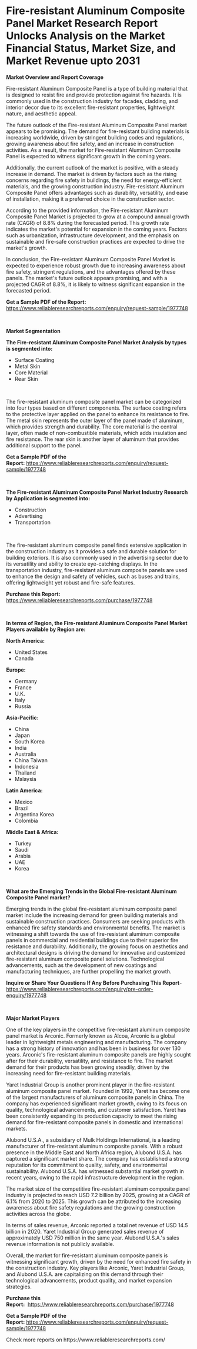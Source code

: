<p><h1>Fire-resistant Aluminum Composite Panel Market Research Report Unlocks Analysis on the Market Financial Status, Market Size, and Market Revenue upto 2031</h1></p><p><strong>Market Overview and Report Coverage</strong></p>
<p><p>Fire-resistant Aluminum Composite Panel is a type of building material that is designed to resist fire and provide protection against fire hazards. It is commonly used in the construction industry for facades, cladding, and interior decor due to its excellent fire-resistant properties, lightweight nature, and aesthetic appeal. </p><p>The future outlook of the Fire-resistant Aluminum Composite Panel market appears to be promising. The demand for fire-resistant building materials is increasing worldwide, driven by stringent building codes and regulations, growing awareness about fire safety, and an increase in construction activities. As a result, the market for Fire-resistant Aluminum Composite Panel is expected to witness significant growth in the coming years.</p><p>Additionally, the current outlook of the market is positive, with a steady increase in demand. The market is driven by factors such as the rising concerns regarding fire safety in buildings, the need for energy-efficient materials, and the growing construction industry. Fire-resistant Aluminum Composite Panel offers advantages such as durability, versatility, and ease of installation, making it a preferred choice in the construction sector.</p><p>According to the provided information, the Fire-resistant Aluminum Composite Panel Market is projected to grow at a compound annual growth rate (CAGR) of 8.8% during the forecasted period. This growth rate indicates the market's potential for expansion in the coming years. Factors such as urbanization, infrastructure development, and the emphasis on sustainable and fire-safe construction practices are expected to drive the market's growth.</p><p>In conclusion, the Fire-resistant Aluminum Composite Panel Market is expected to experience robust growth due to increasing awareness about fire safety, stringent regulations, and the advantages offered by these panels. The market's future outlook appears promising, and with a projected CAGR of 8.8%, it is likely to witness significant expansion in the forecasted period.</p></p>
<p><strong>Get a Sample PDF of the Report:</strong> <a href="https://www.reliableresearchreports.com/enquiry/request-sample/1977748">https://www.reliableresearchreports.com/enquiry/request-sample/1977748</a></p>
<p>&nbsp;</p>
<p><strong>Market Segmentation</strong></p>
<p><strong>The Fire-resistant Aluminum Composite Panel Market Analysis by types is segmented into:</strong></p>
<p><ul><li>Surface Coating</li><li>Metal Skin</li><li>Core Material</li><li>Rear Skin</li></ul></p>
<p>&nbsp;</p>
<p><p>The fire-resistant aluminum composite panel market can be categorized into four types based on different components. The surface coating refers to the protective layer applied on the panel to enhance its resistance to fire. The metal skin represents the outer layer of the panel made of aluminum, which provides strength and durability. The core material is the central layer, often made of non-combustible materials, which adds insulation and fire resistance. The rear skin is another layer of aluminum that provides additional support to the panel.</p></p>
<p><strong>Get a Sample PDF of the Report:</strong>&nbsp;<a href="https://www.reliableresearchreports.com/enquiry/request-sample/1977748">https://www.reliableresearchreports.com/enquiry/request-sample/1977748</a></p>
<p>&nbsp;</p>
<p><strong>The Fire-resistant Aluminum Composite Panel Market Industry Research by Application is segmented into:</strong></p>
<p><ul><li>Construction</li><li>Advertising</li><li>Transportation</li></ul></p>
<p>&nbsp;</p>
<p><p>The fire-resistant aluminum composite panel finds extensive application in the construction industry as it provides a safe and durable solution for building exteriors. It is also commonly used in the advertising sector due to its versatility and ability to create eye-catching displays. In the transportation industry, fire-resistant aluminum composite panels are used to enhance the design and safety of vehicles, such as buses and trains, offering lightweight yet robust and fire-safe features.</p></p>
<p><strong>Purchase this Report:</strong>&nbsp; <a href="https://www.reliableresearchreports.com/purchase/1977748">https://www.reliableresearchreports.com/purchase/1977748</a></p>
<p>&nbsp;</p>
<p><strong>In terms of Region, the Fire-resistant Aluminum Composite Panel Market Players available by Region are:</strong></p>
<p>
    <p> <strong> North America: </strong>
        <ul>
            <li>United States</li>
            <li>Canada</li>
        </ul>
        </p> 
    <p> <strong> Europe: </strong>
        <ul>
            <li>Germany</li>
            <li>France</li>
            <li>U.K.</li>
            <li>Italy</li>
            <li>Russia</li>
        </ul>
        </p> 
    <p> <strong> Asia-Pacific: </strong>
        <ul>
            <li>China</li>
            <li>Japan</li>
            <li>South Korea</li>
            <li>India</li>
            <li>Australia</li>
            <li>China Taiwan</li>
            <li>Indonesia</li>
            <li>Thailand</li>
            <li>Malaysia</li>
        </ul>
        </p> 
    <p> <strong> Latin America: </strong>
        <ul>
            <li>Mexico</li>
            <li>Brazil</li>
            <li>Argentina Korea</li>
            <li>Colombia</li>
        </ul>
        </p> 
    <p> <strong> Middle East & Africa: </strong>
        <ul>
            <li>Turkey</li>
            <li>Saudi</li>
            <li>Arabia</li>
            <li>UAE</li>
            <li>Korea</li>
        </ul>
    </p>
    </p>
<p>&nbsp;</p>
<p><strong>What are the Emerging Trends in the Global Fire-resistant Aluminum Composite Panel market?</strong></p>
<p><p>Emerging trends in the global fire-resistant aluminum composite panel market include the increasing demand for green building materials and sustainable construction practices. Consumers are seeking products with enhanced fire safety standards and environmental benefits. The market is witnessing a shift towards the use of fire-resistant aluminum composite panels in commercial and residential buildings due to their superior fire resistance and durability. Additionally, the growing focus on aesthetics and architectural designs is driving the demand for innovative and customized fire-resistant aluminum composite panel solutions. Technological advancements, such as the development of new coatings and manufacturing techniques, are further propelling the market growth.</p></p>
<p><strong>Inquire or Share Your Questions If Any Before Purchasing This Report</strong>- <a href="https://www.reliableresearchreports.com/enquiry/pre-order-enquiry/1977748">https://www.reliableresearchreports.com/enquiry/pre-order-enquiry/1977748</a></p>
<p>&nbsp;</p>
<p><strong>Major Market Players</strong></p>
<p><p>One of the key players in the competitive fire-resistant aluminum composite panel market is Arconic. Formerly known as Alcoa, Arconic is a global leader in lightweight metals engineering and manufacturing. The company has a strong history of innovation and has been in business for over 130 years. Arconic's fire-resistant aluminum composite panels are highly sought after for their durability, versatility, and resistance to fire. The market demand for their products has been growing steadily, driven by the increasing need for fire-resistant building materials.</p><p>Yaret Industrial Group is another prominent player in the fire-resistant aluminum composite panel market. Founded in 1992, Yaret has become one of the largest manufacturers of aluminum composite panels in China. The company has experienced significant market growth, owing to its focus on quality, technological advancements, and customer satisfaction. Yaret has been consistently expanding its production capacity to meet the rising demand for fire-resistant composite panels in domestic and international markets.</p><p>Alubond U.S.A., a subsidiary of Mulk Holdings International, is a leading manufacturer of fire-resistant aluminum composite panels. With a robust presence in the Middle East and North Africa region, Alubond U.S.A. has captured a significant market share. The company has established a strong reputation for its commitment to quality, safety, and environmental sustainability. Alubond U.S.A. has witnessed substantial market growth in recent years, owing to the rapid infrastructure development in the region.</p><p>The market size of the competitive fire-resistant aluminum composite panel industry is projected to reach USD 7.2 billion by 2025, growing at a CAGR of 6.1% from 2020 to 2025. This growth can be attributed to the increasing awareness about fire safety regulations and the growing construction activities across the globe.</p><p>In terms of sales revenue, Arconic reported a total net revenue of USD 14.5 billion in 2020. Yaret Industrial Group generated sales revenue of approximately USD 750 million in the same year. Alubond U.S.A.'s sales revenue information is not publicly available.</p><p>Overall, the market for fire-resistant aluminum composite panels is witnessing significant growth, driven by the need for enhanced fire safety in the construction industry. Key players like Arconic, Yaret Industrial Group, and Alubond U.S.A. are capitalizing on this demand through their technological advancements, product quality, and market expansion strategies.</p></p>
<p><strong>Purchase this Report:</strong>&nbsp;&nbsp;<a href="https://www.reliableresearchreports.com/purchase/1977748">https://www.reliableresearchreports.com/purchase/1977748</a></p>
<p></p>
<p><strong>Get a Sample PDF of the Report:</strong>&nbsp;<a href="https://www.reliableresearchreports.com/enquiry/request-sample/1977748">https://www.reliableresearchreports.com/enquiry/request-sample/1977748</a></p>
<p>Check more reports on https://www.reliableresearchreports.com/</p>